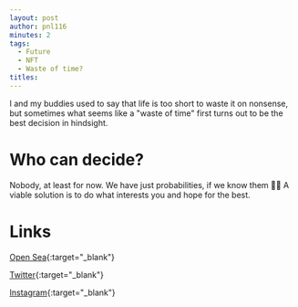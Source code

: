 ```yaml
---
layout: post
author: pnl116
minutes: 2
tags:
  - Future
  - NFT
  - Waste of time?
titles:
---
```


I and my buddies used to say that life is too short to waste it on nonsense,
but sometimes what seems like a "waste of time" first turns out to be the best decision in hindsight.

# Who can decide?

Nobody, at least for now. We have just probabilities, if we know them 🤷‍♂️
A viable solution is to do what interests you and hope for the best.

# Links

[Open Sea](https://bit.ly/3qXBEuQ){:target="_blank"}

[Twitter](https://twitter.com/pnl116/status/1462417998862503937){:target="_blank"}

[Instagram](https://www.instagram.com/p/CWikZPNIWbX/){:target="_blank"}
